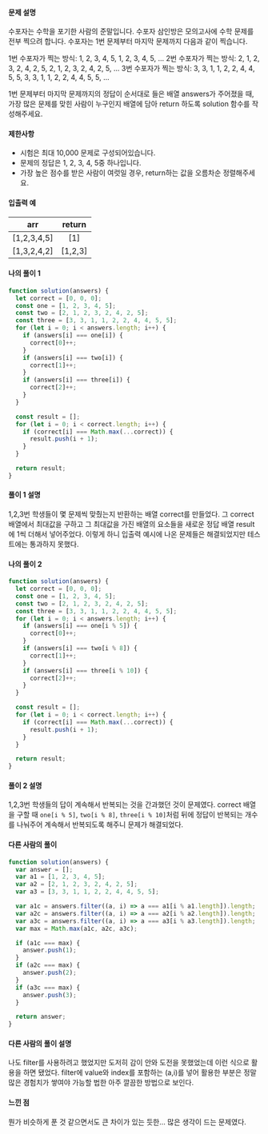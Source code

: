 #### 문제 설명

수포자는 수학을 포기한 사람의 준말입니다. 수포자 삼인방은 모의고사에 수학 문제를 전부 찍으려 합니다. 수포자는 1번 문제부터 마지막 문제까지 다음과 같이 찍습니다.

1번 수포자가 찍는 방식: 1, 2, 3, 4, 5, 1, 2, 3, 4, 5, ...
2번 수포자가 찍는 방식: 2, 1, 2, 3, 2, 4, 2, 5, 2, 1, 2, 3, 2, 4, 2, 5, ...
3번 수포자가 찍는 방식: 3, 3, 1, 1, 2, 2, 4, 4, 5, 5, 3, 3, 1, 1, 2, 2, 4, 4, 5, 5, ...

1번 문제부터 마지막 문제까지의 정답이 순서대로 들은 배열 answers가 주어졌을 때, 가장 많은 문제를 맞힌 사람이 누구인지 배열에 담아 return 하도록 solution 함수를 작성해주세요.

#### 제한사항

- 시험은 최대 10,000 문제로 구성되어있습니다.
- 문제의 정답은 1, 2, 3, 4, 5중 하나입니다.
- 가장 높은 점수를 받은 사람이 여럿일 경우, return하는 값을 오름차순 정렬해주세요.

#### 입출력 예

|   **arr**   | **return** |
| :---------: | :--------: |
| [1,2,3,4,5] |    [1]     |
| [1,3,2,4,2] |  [1,2,3]   |

#### 나의 풀이 1

```js
function solution(answers) {
  let correct = [0, 0, 0];
  const one = [1, 2, 3, 4, 5];
  const two = [2, 1, 2, 3, 2, 4, 2, 5];
  const three = [3, 3, 1, 1, 2, 2, 4, 4, 5, 5];
  for (let i = 0; i < answers.length; i++) {
    if (answers[i] === one[i]) {
      correct[0]++;
    }
    if (answers[i] === two[i]) {
      correct[1]++;
    }
    if (answers[i] === three[i]) {
      correct[2]++;
    }
  }

  const result = [];
  for (let i = 0; i < correct.length; i++) {
    if (correct[i] === Math.max(...correct)) {
      result.push(i + 1);
    }
  }

  return result;
}
```

#### 풀이 1 설명

1,2,3번 학생들이 몇 문제씩 맞췄는지 반환하는 배열 correct를 만들었다.
그 correct 배열에서 최대값을 구하고 그 최대값을 가진 배열의 요소들을 새로운 정답 배열 result에 1씩 더해서 넣어주었다.
이렇게 하니 입출력 예시에 나온 문제들은 해결되었지만 테스트에는 통과하지 못했다.

#### 나의 풀이 2

```js
function solution(answers) {
  let correct = [0, 0, 0];
  const one = [1, 2, 3, 4, 5];
  const two = [2, 1, 2, 3, 2, 4, 2, 5];
  const three = [3, 3, 1, 1, 2, 2, 4, 4, 5, 5];
  for (let i = 0; i < answers.length; i++) {
    if (answers[i] === one[i % 5]) {
      correct[0]++;
    }
    if (answers[i] === two[i % 8]) {
      correct[1]++;
    }
    if (answers[i] === three[i % 10]) {
      correct[2]++;
    }
  }

  const result = [];
  for (let i = 0; i < correct.length; i++) {
    if (correct[i] === Math.max(...correct)) {
      result.push(i + 1);
    }
  }

  return result;
}
```

#### 풀이 2 설명

1,2,3번 학생들의 답이 계속해서 반복되는 것을 간과했던 것이 문제였다.
correct 배열을 구할 때 `one[i % 5]`, `two[i % 8]`, `three[i % 10]`처럼 뒤에 정답이 반복되는 개수를 나눠주어 계속해서 반복되도록 해주니 문제가 해결되었다.

#### 다른 사람의 풀이

```js
function solution(answers) {
  var answer = [];
  var a1 = [1, 2, 3, 4, 5];
  var a2 = [2, 1, 2, 3, 2, 4, 2, 5];
  var a3 = [3, 3, 1, 1, 2, 2, 4, 4, 5, 5];

  var a1c = answers.filter((a, i) => a === a1[i % a1.length]).length;
  var a2c = answers.filter((a, i) => a === a2[i % a2.length]).length;
  var a3c = answers.filter((a, i) => a === a3[i % a3.length]).length;
  var max = Math.max(a1c, a2c, a3c);

  if (a1c === max) {
    answer.push(1);
  }
  if (a2c === max) {
    answer.push(2);
  }
  if (a3c === max) {
    answer.push(3);
  }

  return answer;
}
```

#### 다른 사람의 풀이 설명

나도 filter를 사용하려고 했었지만 도저히 감이 안와 도전을 못했었는데 이런 식으로 활용을 하면 됐었다.
filter에 value와 index를 포함하는 (a,i)를 넣어 활용한 부분은 정말 많은 경험치가 쌓여야 가능할 법한 아주 깔끔한 방법으로 보인다.

#### 느낀 점

뭔가 비슷하게 푼 것 같으면서도 큰 차이가 있는 듯한... 많은 생각이 드는 문제였다.
